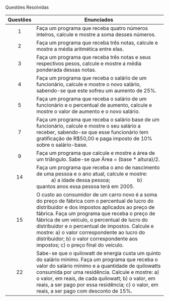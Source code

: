 Questões Resolvidas 

| Questões | Enunciados |
| :-------------: | ------------- |
| 1 | Faça um programa que receba quatro números inteiros, calcule e mostre a soma desses números. |
| 2 | Faça um programa que receba três notas, calcule e mostre a média aritmética entre elas. |
| 3 | Faça um programa que receba três notas e seus respectivos pesos, calcule e mostre a média ponderada dessas notas. | 
| 4 | Faça um programa que receba o salário de um funcionário, calcule e mostre o novo salário, sabendo-se que este sofreu um aumento de 25%. | 
| 5 | Faça um programa que receba o salário de um funcionário e o percentual de aumento, calcule e mostre o valor de aumento e o novo salário. |
| 7 | Faça um programa que receba o salário base de um funcionário, calcule e mostre o seu salário a receber, sabendo-se que esse funcionário tem gratificação de R$50,00 e paga imposto de 10% sobre o salário-base. | 
| 9 | Faça um programa que calcule e mostre a área de um triângulo. Sabe-se que Área = (base * altura)/2. |
| 14 | Faça um programa que receba o ano de nascimento de uma pessoa e o ano atual, calcule e mostre: ‎  ‎  ‎  ‎ ‎ ‎  ‎  ‎  ‎  ‎  ‎ ‎ ‎  ‎  ‎  ‎  ‎  ‎ ‎ ‎  ‎  a) a idade dessa pessoa;‎  ‎  ‎ ‎ ‎  ‎  ‎  ‎  ‎  ‎ ‎ ‎  ‎  ‎  ‎  ‎  ‎ ‎ ‎  ‎ b) quantos anos essa pessoa terá em 2005. |
| 15 | O custo ao consumidor de um carro novo é a soma do preço de fábrica com o percentual de lucro do distribuidor e dos impostos aplicados ao preço de fábrica. Faça um programa que receba o preço de fábrica de um veículo, o percentual de lucro do distribuidor e o percentual de impostos. Calcule e mostre: a) o valor correspondente ao lucro do distribuidor; b) o valor correspondente aos impostos; c) o preço final do veículo. |
| 22 | Sabe-se que o quilowatt de energia custa um quinto do salário mínimo. Faça um programa que receba o valor do salário mínimo e a quantidade de quilowatts consumida por uma residência. Calcule e mostre: a) o valor, em reais, de cada quilowatt; b) o valor, em reais, a ser pago por essa residência; c) o valor, em reais, a ser pago com desconto de 15%. |

